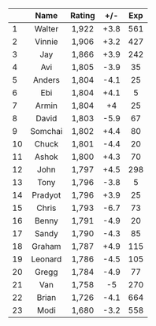 | |Name|Rating|+/-|Exp|
|-|:--:|:----:|:-:|:-:|
|1|Walter|1,922|+3.8|561|
|2|Vinnie|1,906|+3.2|427|
|3|Jay|1,866|+3.9|242|
|4|Avi|1,805|-3.9|35|
|5|Anders|1,804|-4.1|25|
|6|Ebi|1,804|+4.1|5|
|7|Armin|1,804|+4|25|
|8|David|1,803|-5.9|67|
|9|Somchai|1,802|+4.4|80|
|10|Chuck|1,801|-4.4|20|
|11|Ashok|1,800|+4.3|70|
|12|John|1,797|+4.5|298|
|13|Tony|1,796|-3.8|5|
|14|Pradyot|1,796|+3.9|25|
|15|Chris|1,793|-6.7|73|
|16|Benny|1,791|-4.9|20|
|17|Sandy|1,790|-4.3|85|
|18|Graham|1,787|+4.9|115|
|19|Leonard|1,786|-4.5|105|
|20|Gregg|1,784|-4.9|77|
|21|Van|1,758|-5|270|
|22|Brian|1,726|-4.1|664|
|23|Modi|1,680|-3.2|558|
